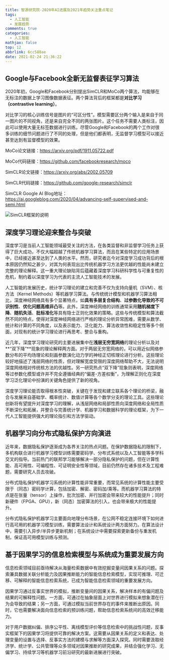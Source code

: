```yaml
---
title: 智源研究院-2020年AI进展及2021年趋势关注重点笔记
tags:
  - 人工智能
  - 发展趋势
comments: true
categories:
  - 人工智能
mathjax: false
top: 12
abbrlink: 6cc588ae
date: 2021-02-24 21:36:22
---
```


## Google与Facebook全新无监督表征学习算法

2020年初，Google和Facebook分别提出SimCLR和MoCo两个算法，均能够在无标注的数据上学习图像数据表征。两个算法背后的框架都是**对比学习（contrastive learning）**。

对比学习的核心训练信号是图片的“可区分性”。模型需要区分两个输入是来自于同一图片的不同视角，还是来自完全不同的两张图片。这个任务不需要人类标注，因此可以使用大量无标签数据进行训练。尽管Google和Facebook的两个工作对很多训练的细节问题进行了不同的处理，但是他们都表明，无监督学习模型可以接近甚至达到有监督模型的效果。

MoCo论文链接：https://arxiv.org/pdf/1911.05722.pdf

MoCo代码链接：https://github.com/facebookresearch/moco

SimCLR论文链接：https://arxiv.org/abs/2002.05709

SimCLR代码链接：https://github.com/google-research/simclr

SimCLR Google AI Blog地址：https://ai.googleblog.com/2020/04/advancing-self-supervised-and-semi.html

![SimCLR框架的说明](https://1.bp.blogspot.com/--vH4PKpE9Yo/Xo4a2BYervI/AAAAAAAAFpM/vaFDwPXOyAokAC8Xh852DzOgEs22NhbXwCLcBGAsYHQ/s1600/image4.gif)

## 深度学习理论迎来整合与突破

深度学习是当前人工智能领域最受关注的方法，在各类监督和非监督学习任务上获得了巨大成功，不仅大幅超越了传统机器学习算法，而且在某些特定的应用场景中，已经接近甚至达到了人类的水平。然而，研究者迄今对深度学习成功背后的根本原因仍然知之甚少，对其为何表现出比传统机器学习方法更优越的性能尚未建立完整的理论解释。这一重大理论缺陷背后蕴藏着深度学习科研科学性与可重复性的危机，制约着以深度学习为代表的主流人工智能技术的发展。

人工智能的发展历史，统计学习理论的建立和完善不仅为支持向量机（SVM）、核方法（Kernel Methods）等机器学习算法。与传统统计模型和机器学习算法相比，深度神经网络具有多个显著特点，如**具有多层复合结构**、**过参数化导致的不可识别性**、**优化问题高维非凸**等。此外，深度神经网络的训练通常采用**随机梯度下降**、**随机失活**、**批标准化**等具有隐士正则化效果的策略。这些与传统模型和算法截然不同的特点，使得对深度神经网络进行严格的理论分析异常困难，需要从数学、统计和计算的不同角度，以及表示能力、泛化能力、算法收敛性和稳定性等多个侧面，对现有的统计学习理论进行再思考、整合与重构。

近几年，深度学习理论研究的主要进展集中在**浅层无穷宽网络**的理论分析以及对**“双下降”**现象的理论解释两方面。对于两层无穷宽网络的，可以用近似网络参数分布的平均场理论和刻画参数演化动力学的神经正切核理论进行分析。这些理论较好地描述了浅层网络的性质，但对理解宽度受限的深度网络帮助不大，无法说明深度网络相对传统核方法的优越性。另一研究热点“双下降”现象则表明，深度网络等过参数化模型或许并不完全遵循经典的“偏差-方差权衡”，为理解正则化在深度学习泛化理论中扮演的关键角色提供了新的视角。

深度学习理论能否取得根本性突破，关键在于发现和建立联系各个理论的桥梁，融合与发展来自基础学、概率统计、数值计算等各个数学分支的理论工具。这些理论创新将有望提升对深度学习的理解，从浅层网络和局部性质向深度网络和全局性质不断深化和拓展，并整合与完善统计学、机器学习和数据科学的理论框架，为下一代人工智能提供强大的理论指引和方法学驱动。

## 机器学习向分布式隐私保护方向演进

近年来，数据隐私保护逐渐成为各界关注的热点问题。在保护数据隐私的限制下，多机构联合进行机器学习模型训练需要密码学、分布式系统以及人工智能等多学科交叉的指导。当前热门的联邦学习能够解决一部分隐私保护的问题，但在计算性能、高可用性、可编程性、可证明安全性等领域，目前仍然存在诸多技术及工程难题，需要研究人员去攻破。

分布式隐私保护机器学习系统的计算性能非常重要，而常见系统的计算性能主要受限于（同态）密码学计算，包括加密、解密、密码加/乘等。而机器学习算法的特点是在张量（tensor）上操作，批次加密、并行加密会带来较大的性能提升；同时新硬件（FPGA、GPU），新（同态）加密算法的引入，也会带来极大的性能提升。

分布式隐私保护机器学习主要面向地理分布场景，在公网不稳定连接环境下如何进行高可用的机器学习模型训练，需要算法设计和系统设计两方面努力。在算法设计中，需要引入异步/半异步更新机制；在系统设计中需要探索更新备份与重发机制，保证高可用模型训练与预测。

## 基于因果学习的信息检索模型与系统成为重要发展方向

信息检索领域目前亟待解决从海量检索数据中有效挖掘变量间因果关系的问题。探索兼具数据关联分析能力及因果推断能力的智能信息检索模型，实现可推理、可迁移、可解释的智能信息检索系统，已成为智能信息检索领域的重要发展方向。

因果学习通过反事实世界的模拟，推断变量间的因果关系，解决样本的有偏问题及结果的可解释性问题。一方面，可通过在抽象层面上对世界进行模拟来想象潜在行为会导致的结果；另一方面，可通过模拟当前世界存在的事件来推断出原因。同时，它也需要解决面向信息检索的预训练问题，帮助信息检索系统间的高效迁移能力。

对于用户数据纠偏、排序公平性、离线模型评价等信息检索中的挑战性问题，反事实框架下的因果学习将提供可靠的解决方案。这需要从因果关系的定义和表达、处理变量的设置与选择、反事实方法的建模与求解等方面深入探究。同时需要汲取经济学、统计学、公共管理等众多领域对因果推断的研究成果，并结合强化学习、无偏学习、持续学习等机器学习前沿研究的最新进展进行突破。